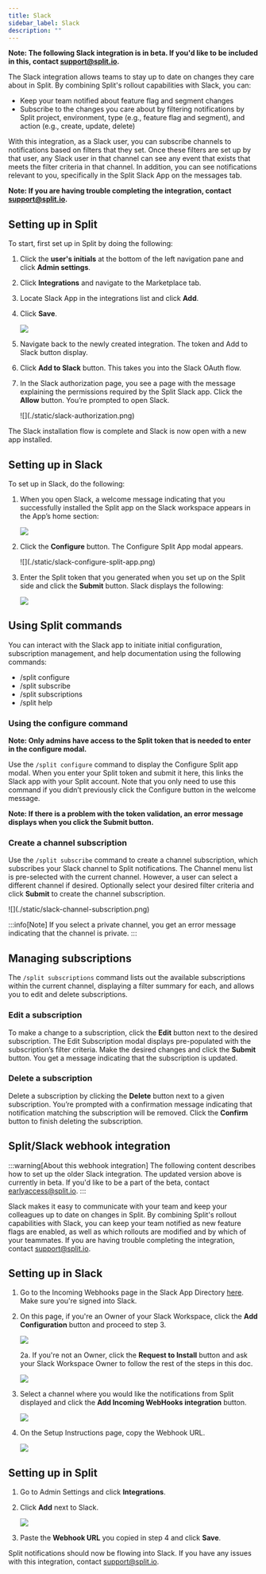 ```yaml
---
title: Slack
sidebar_label: Slack
description: ""
---
```


<p>
  <button hidden style={{borderRadius:'8px', border:'1px', fontFamily:'Courier New', fontWeight:'800', textAlign:'left'}}> help.split.io link: https://help.split.io/hc/en-us/articles/360020997851-Slack <br /> ✘ images still hosted on help.split.io </button>
</p>

**Note: The following Slack integration is in beta. If you'd like to be included in this, contact [support@split.io](mailto:support@split.io).**

The Slack integration allows teams to stay up to date on changes they care about in Split. By combining Split's rollout capabilities with Slack, you can:

* Keep your team notified about feature flag and segment changes
* Subscribe to the changes you care about by filtering notifications by Split project, environment, type (e.g., feature flag and segment), and action (e.g., create, update, delete)

With this integration, as a Slack user, you can subscribe channels to notifications based on filters that they set. Once these filters are set up by that user, any Slack user in that channel can see any event that exists that meets the filter criteria in that channel. In addition, you can see notifications relevant to you, specifically in the Split Slack App on the messages tab.

**Note: If you are having trouble completing the integration, contact [support@split.io](mailto:support@split.io).**

## Setting up in Split

To start, first set up in Split by doing the following:

1. Click the **user's initials** at the bottom of the left navigation pane and click **Admin settings**.
2. Click **Integrations** and navigate to the Marketplace tab.
3. Locate Slack App in the integrations list and click **Add**.
4. Click **Save**.

   ![](./static/slack-new-integration.png)

5. Navigate back to the newly created integration. The token and Add to Slack button display. 
6. Click **Add to Slack** button. This takes you into the Slack OAuth flow.
7. In the Slack authorization page, you see a page with the message explaining the permissions required by the Split Slack app. Click the **Allow** button. You’re prompted to open Slack. 

   <div style={{maxWidth:500}}> ![](./static/slack-authorization.png) </div>

The Slack installation flow is complete and Slack is now open with a new app installed.

## Setting up in Slack

To set up in Slack, do the following:

1. When you open Slack, a welcome message indicating that you successfully installed the Split app on the Slack workspace appears in the App’s home section:

   ![](./static/slack-welcome-message.png)

2. Click the **Configure** button. The Configure Split App modal appears.

   <div style={{maxWidth:500}}> ![](./static/slack-configure-split-app.png) </div>

3. Enter the Split token that you generated when you set up on the Split side and click the **Submit** button. Slack displays the following:

   ![](./static/slack-notifications.png)

## Using Split commands

You can interact with the Slack app to initiate initial configuration, subscription management, and help documentation using the following commands:

* /split configure
* /split subscribe
* /split subscriptions
* /split help


### Using the configure command

**Note: Only admins have access to the Split token that is needed to enter in the configure modal.**

Use the `/split configure` command to display the Configure Split app modal. When you enter your Split token and submit it here, this links the Slack app with your Split account. Note that you only need to use this command if you didn’t previously click the Configure button in the welcome message.

**Note: If there is a problem with the token validation, an error message displays when you click the Submit button.**

### Create a channel subscription

Use the `/split subscribe` command to create a channel subscription, which subscribes your Slack channel to Split notifications. The Channel menu list is pre-selected with the current channel. However, a user can select a different channel if desired. Optionally select your desired filter criteria and click **Submit** to create the channel subscription. 

   <div style={{maxWidth:500}}> ![](./static/slack-channel-subscription.png) </div>

:::info[Note]
If you select a private channel, you get an error message indicating that the channel is private.
:::

## Managing subscriptions

The `/split subscriptions` command lists out the available subscriptions within the current channel, displaying a filter summary for each, and allows you to edit and delete subscriptions.

### Edit a subscription

To make a change to a subscription, click the **Edit** button next to the desired subscription. The Edit Subscription modal displays pre-populated with the subscription’s filter criteria. Make the desired changes and click the **Submit** button. You get a message indicating that the subscription is updated.


### Delete a subscription

Delete a subscription by clicking the **Delete** button next to a given subscription. You’re prompted with a confirmation message indicating that notification matching the subscription will be removed. Click the **Confirm** button to finish deleting the subscription.

## Split/Slack webhook integration

:::warning[About this webhook integration]
The following content describes how to set up the older Slack integration. The updated version above is currently in beta. If you'd like to be a part of the beta, contact <a href="mailto:earlyaccess@split.io">earlyaccess@split.io</a>.
:::

Slack makes it easy to communicate with your team and keep your colleagues up to date on changes in Split. By combining Split's rollout capabilities with Slack, you can keep your team notified as new feature flags are enabled, as well as which rollouts are modified and by which of your teammates. If you are having trouble completing the integration, contact [support@split.io](mailto:support@split.io).

## Setting up in Slack
 
1. Go to the Incoming Webhooks page in the Slack App Directory [here](https://slack.com/apps/A0F7XDUAZ-incoming-webhooks). Make sure you're signed into Slack.

2. On this page, if you're an Owner of your Slack Workspace, click the **Add Configuration** button and proceed to step 3.

   ![](./static/slack-step1.png)

   2a. If you're not an Owner, click the **Request to Install** button and ask your Slack Workspace Owner to follow the rest of the steps in this doc.

     ![](./static/slack-step2.png)

3. Select a channel where you would like the notifications from Split displayed and click the **Add Incoming WebHooks integration** button.

   ![](./static/slack-step3.png)

4. On the Setup Instructions page, copy the Webhook URL.

   ![](./static/slack-step4.png)

## Setting up in Split

1. Go to Admin Settings and click **Integrations**.

2. Click **Add** next to Slack.

   ![](./static/slack-step-split.png)

3. Paste the **Webhook URL** you copied in step 4 and click **Save**.

Split notifications should now be flowing into Slack. If you have any issues with this integration, contact [support@split.io](mailto:support@split.io).
